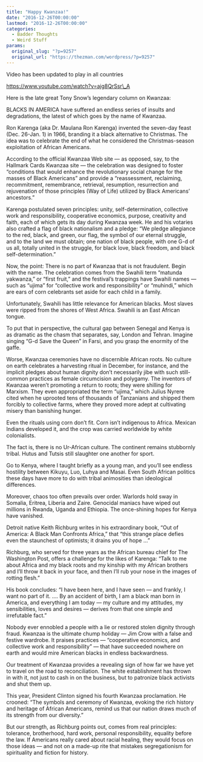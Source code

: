 ```yaml
---
title: "Happy Kwanzaa!"
date: "2016-12-26T00:00:00"
lastmod: "2016-12-26T00:00:00"
categories:
  - Badder Thoughts
  - Weird Stuff
params:
  original_slug: "?p=9257"
  original_url: "https://thezman.com/wordpress/?p=9257"
---
```


Video has been updated to play in all countries

https://www.youtube.com/watch?v=ajg8QrSsr\_A

Here is the late great Tony Snow’s legendary column on Kwanzaa:

BLACKS IN AMERICA have suffered an endless series of insults and
degradations, the latest of which goes by the name of Kwanzaa.

Ron Karenga (aka Dr. Maulana Ron Karenga) invented the seven-day feast
(Dec. 26-Jan. 1) in 1966, branding it a black alternative to Christmas.
The idea was to celebrate the end of what he considered the
Christmas-season exploitation of African Americans.

According to the official Kwanzaa Web site — as opposed, say, to the
Hallmark Cards Kwanzaa site — the celebration was designed to foster
“conditions that would enhance the revolutionary social change for the
masses of Black Americans” and provide a “reassessment, reclaiming,
recommitment, remembrance, retrieval, resumption, resurrection and
rejuvenation of those principles (Way of Life) utilized by Black
Americans’ ancestors.”

Karenga postulated seven principles: unity, self-determination,
collective work and responsibility, cooperative economics, purpose,
creativity and faith, each of which gets its day during Kwanzaa week. He
and his votaries also crafted a flag of black nationalism and a pledge:
“We pledge allegiance to the red, black, and green, our flag, the symbol
of our eternal struggle, and to the land we must obtain; one nation of
black people, with one G-d of us all, totally united in the struggle,
for black love, black freedom, and black self-determination.”

Now, the point: There is no part of Kwanzaa that is not fraudulent.
Begin with the name. The celebration comes from the Swahili term
“matunda yakwanza,” or “first fruit,” and the festival’s trappings have
Swahili names — such as “ujima” for “collective work and responsibility”
or “muhindi,” which are ears of corn celebrants set aside for each child
in a family.

Unfortunately, Swahili has little relevance for American blacks. Most
slaves were ripped from the shores of West Africa. Swahili is an East
African tongue.

To put that in perspective, the cultural gap between Senegal and Kenya
is as dramatic as the chasm that separates, say, London and Tehran.
Imagine singing “G-d Save the Queen” in Farsi, and you grasp the
enormity of the gaffe.

Worse, Kwanzaa ceremonies have no discernible African roots. No culture
on earth celebrates a harvesting ritual in December, for instance, and
the implicit pledges about human dignity don’t necessarily jibe with
such still-common practices as female circumcision and polygamy. The
inventors of Kwanzaa weren’t promoting a return to roots; they were
shilling for Marxism. They even appropriated the term “ujima,” which
Julius Nyrere cited when he uprooted tens of thousands of Tanzanians and
shipped them forcibly to collective farms, where they proved more adept
at cultivating misery than banishing hunger.

Even the rituals using corn don’t fit. Corn isn’t indigenous to Africa.
Mexican Indians developed it, and the crop was carried worldwide by
white colonialists.

The fact is, there is no Ur-African culture. The continent remains
stubbornly tribal. Hutus and Tutsis still slaughter one another for
sport.

Go to Kenya, where I taught briefly as a young man, and you’ll see
endless hostility between Kikuyu, Luo, Luhya and Masai. Even South
African politics these days have more to do with tribal animosities than
ideological differences.

Moreover, chaos too often prevails over order. Warlords hold sway in
Somalia, Eritrea, Liberia and Zaire. Genocidal maniacs have wiped out
millions in Rwanda, Uganda and Ethiopia. The once-shining hopes for
Kenya have vanished.

Detroit native Keith Richburg writes in his extraordinary book, “Out of
America: A Black Man Confronts Africa,” that “this strange place defies
even the staunchest of optimists; it drains you of hope …”

Richburg, who served for three years as the African bureau chief for The
Washington Post, offers a challenge for the likes of Karenga: “Talk to
me about Africa and my black roots and my kinship with my African
brothers and I’ll throw it back in your face, and then I’ll rub your
nose in the images of rotting flesh.”

His book concludes: “I have been here, and I have seen — and frankly, I
want no part of it. …. By an accident of birth, I am a black man born in
America, and everything I am today — my culture and my attitudes, my
sensibilities, loves and desires — derives from that one simple and
irrefutable fact.”

Nobody ever ennobled a people with a lie or restored stolen dignity
through fraud. Kwanzaa is the ultimate chump holiday — Jim Crow with a
false and festive wardrobe. It praises practices — “cooperative
economics, and collective work and responsibility” — that have succeeded
nowhere on earth and would mire American blacks in endless backwardness.

Our treatment of Kwanzaa provides a revealing sign of how far we have
yet to travel on the road to reconciliation. The white establishment has
thrown in with it, not just to cash in on the business, but to patronize
black activists and shut them up.

This year, President Clinton signed his fourth Kwanzaa proclamation. He
crooned: “The symbols and ceremony of Kwanzaa, evoking the rich history
and heritage of African Americans, remind us that our nation draws much
of its strength from our diversity.”

But our strength, as Richburg points out, comes from real principles:
tolerance, brotherhood, hard work, personal responsibility, equality
before the law. If Americans really cared about racial healing, they
would focus on those ideas — and not on a made-up rite that mistakes
segregationism for spirituality and fiction for history.

